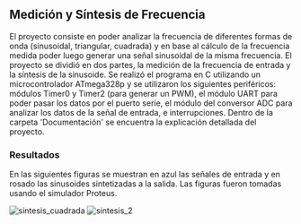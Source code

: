 ## Medición y Síntesis de Frecuencia

El proyecto consiste en poder analizar la frecuencia de diferentes formas de onda (sinusoidal, triangular,
cuadrada) y en base al cálculo de la frecuencia medida poder luego generar una señal sinusoidal de la misma
frecuencia. El proyecto se dividió en dos partes, la medición de la frecuencia de entrada y la síntesis de la
sinusoide.
Se realizó el programa en C utilizando un microcontrolador ATmega328p y se utilizaron los siguientes periféricos: módulos Timer0 y Timer2 (para generar un PWM), el módulo
UART para poder pasar los datos por el puerto serie, el módulo del conversor ADC para analizar los datos
de la señal de entrada, e interrupciones.
Dentro de la carpeta 'Documentación' se encuentra la explicación detallada del proyecto.

### Resultados
En las siguientes figuras se muestran en azul las señales de entrada y en rosado las sinusoides sintetizadas a la salida. Las figuras fueron tomadas usando el simulador Proteus.

![sintesis_cuadrada](https://github.com/EzeMat21/Proyecto-Arquitectura/assets/126365409/bc610949-f697-459f-9d51-8f5f4d8b6866)
![sintesis_2](https://github.com/EzeMat21/Proyecto-Arquitectura/assets/126365409/383200ad-669b-44df-ad22-155ac123b53f)
